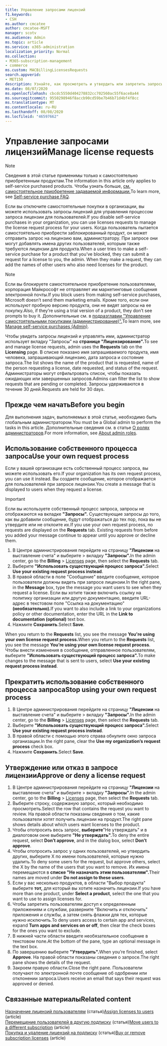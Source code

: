 ```yaml
---
title: Управление запросами лицензий
f1.keywords:
- CSH
ms.author: cmcatee
author: cmcatee-MSFT
manager: scotv
ms.audience: Admin
ms.topic: article
ms.service: o365-administration
localization_priority: Normal
ms.collection:
- M365-subscription-management
- commerce
ms.custom: MACBillingLicensesRequests
search.appverid:
- MET150
description: Узнайте, как просмотреть и утвердить или запретить запросы лицензий от пользователей для подписки на Microsoft 365 для бизнеса.
ms.date: 08/07/2020
ms.openlocfilehash: cbcdc5550d404278832cc702560ac55f6ace8a44
ms.sourcegitcommit: 9550298946f8accb90cd59be7b46b71d4bf4f8cc
ms.translationtype: MT
ms.contentlocale: ru-RU
ms.lasthandoff: 08/08/2020
ms.locfileid: "46597662"
---
```

# <a name="manage-license-requests"></a><span data-ttu-id="9d5cf-103">Управление запросами лицензий</span><span class="sxs-lookup"><span data-stu-id="9d5cf-103">Manage license requests</span></span>

> [!NOTE]
> <span data-ttu-id="9d5cf-104">Сведения в этой статье применимы только к самостоятельно приобретенным продуктам.</span><span class="sxs-lookup"><span data-stu-id="9d5cf-104">The information in this article only applies to self-service purchased products.</span></span> <span data-ttu-id="9d5cf-105">Чтобы узнать больше, [см. самостоятельное приобретение задаваемой информации.](../subscriptions/self-service-purchase-faq.md)</span><span class="sxs-lookup"><span data-stu-id="9d5cf-105">To learn more, see [Self-service purchase FAQ](../subscriptions/self-service-purchase-faq.md).</span></span>

<span data-ttu-id="9d5cf-106">Если вы отключите самостоятельные покупки в организации, вы можете использовать запросы лицензий для управления процессом запроса лицензии для пользователей.</span><span class="sxs-lookup"><span data-stu-id="9d5cf-106">If you disable self-service purchases in your organization, you can use licenses requests to manage the license request process for your users.</span></span> <span data-ttu-id="9d5cf-107">Когда пользователь пытается самостоятельно приобрести заблокированный продукт, он может отправить запрос на лицензию вам, администратору. При запросе они могут добавлять имена других пользователей, которым также требуются лицензии для продукта.</span><span class="sxs-lookup"><span data-stu-id="9d5cf-107">When a user tries to make a self-service purchase for a product that you’ve blocked, they can submit a request for a license to you, the admin. When they make a request, they can add the names of other users who also need licenses for the product.</span></span>

> [!NOTE]
> <span data-ttu-id="9d5cf-108">Если вы блокируете самостоятельное приобретение пользователями, корпорация Майкрософт не отправляет им маркетинговые сообщения электронной почты.</span><span class="sxs-lookup"><span data-stu-id="9d5cf-108">If you block users from making self-service purchases, Microsoft doesn’t send them marketing emails.</span></span> <span data-ttu-id="9d5cf-109">Кроме того, если они используют пробную версию продукта, они не видят запросы на ее покупку.</span><span class="sxs-lookup"><span data-stu-id="9d5cf-109">Also, if they’re using a trial version of a product, they don’t see prompts to buy it.</span></span> <span data-ttu-id="9d5cf-110">Дополнительные см. в [подразглавии "Управление самостоятельными покупками (администрирование)".](../subscriptions/manage-self-service-purchases-admins.md)</span><span class="sxs-lookup"><span data-stu-id="9d5cf-110">To learn more, see [Manage self-service purchases (Admin)](../subscriptions/manage-self-service-purchases-admins.md).</span></span>

<span data-ttu-id="9d5cf-111">Чтобы увидеть запросы лицензий и  управлять ими, администратор использует вкладку "Запросы" на **странице "Лицензирование".**</span><span class="sxs-lookup"><span data-stu-id="9d5cf-111">To see and manage license requests, admin uses the **Requests** tab on the **Licensing** page.</span></span> <span data-ttu-id="9d5cf-112">В списке показано имя запрашиваемого продукта, имя человека, запрашивающий лицензию, дата запроса и состояние запроса.</span><span class="sxs-lookup"><span data-stu-id="9d5cf-112">The list shows the name of the product that is requested, name of the person requesting a license, date requested, and status of the request.</span></span> <span data-ttu-id="9d5cf-113">Администраторы могут отфильтровать список, чтобы показать ожидающих или завершенных запросов.</span><span class="sxs-lookup"><span data-stu-id="9d5cf-113">Admins can filter the list to show requests that are pending or completed.</span></span> <span data-ttu-id="9d5cf-114">Запросы удерживаются в течение 30 дней.</span><span class="sxs-lookup"><span data-stu-id="9d5cf-114">Requests are held for 30 days.</span></span>

## <a name="before-you-begin"></a><span data-ttu-id="9d5cf-115">Прежде чем начать</span><span class="sxs-lookup"><span data-stu-id="9d5cf-115">Before you begin</span></span>

<span data-ttu-id="9d5cf-116">Для выполнения задач, выполняемых в этой статье, необходимо быть глобальным администратором.</span><span class="sxs-lookup"><span data-stu-id="9d5cf-116">You must be a Global admin to perform the tasks in this article.</span></span> <span data-ttu-id="9d5cf-117">Дополнительные сведения см. в статье [О ролях администраторов](../../admin/add-users/about-admin-roles.md).</span><span class="sxs-lookup"><span data-stu-id="9d5cf-117">For more information, see [About admin roles](../../admin/add-users/about-admin-roles.md).</span></span>

## <a name="use-your-own-request-process"></a><span data-ttu-id="9d5cf-118">Использование собственного процесса запроса</span><span class="sxs-lookup"><span data-stu-id="9d5cf-118">Use your own request process</span></span>

<span data-ttu-id="9d5cf-119">Если у вашей организации есть собственный процесс запроса, вы можете использовать его.</span><span class="sxs-lookup"><span data-stu-id="9d5cf-119">If your organization has its own request process, you can use it instead.</span></span> <span data-ttu-id="9d5cf-120">Вы создаете сообщение, которое отображается для пользователей при запросе лицензии.</span><span class="sxs-lookup"><span data-stu-id="9d5cf-120">You create a message that is displayed to users when they request a license.</span></span>

> [!IMPORTANT]
> <span data-ttu-id="9d5cf-121">Если вы используете собственный процесс запроса, запросы не отображаются на вкладке **"Запросы".** Существующие запросы до того, как вы добавили сообщение, будут отображаться до тех пор, пока вы не утвердите или не отклоите их.</span><span class="sxs-lookup"><span data-stu-id="9d5cf-121">If you use your own request process, no requests are displayed on the **Requests** tab. Existing requests from before you added your message continue to appear until you approve or decline them.</span></span>

1. <span data-ttu-id="9d5cf-122">В Центре администрирования перейдите на страницу **"Лицензии** на выставление счета" и выберите  >  <a href="https://go.microsoft.com/fwlink/p/?linkid=842264" target="_blank"></a> вкладку **"Запросы".**</span><span class="sxs-lookup"><span data-stu-id="9d5cf-122">In the admin center, go to the **Billing** > <a href="https://go.microsoft.com/fwlink/p/?linkid=842264" target="_blank">Licenses</a> page, then select the **Requests** tab.</span></span>
2. <span data-ttu-id="9d5cf-123">Выберите **"Использовать существующий процесс запроса".**</span><span class="sxs-lookup"><span data-stu-id="9d5cf-123">Select **Use your existing request process instead**.</span></span>
3. <span data-ttu-id="9d5cf-124">В правой области в  поле "Сообщение" введите сообщение, которое пользователи должны видеть при запросе лицензии.</span><span class="sxs-lookup"><span data-stu-id="9d5cf-124">In the right pane, in the **Message** box, type the message you want users to see when they request a license.</span></span> <span data-ttu-id="9d5cf-125">Если вы хотите также включить ссылку на политику организации или другую документацию, введите URL-адрес в текстовом поле "Ссылка на документацию" **(необязательно).**</span><span class="sxs-lookup"><span data-stu-id="9d5cf-125">If you want to also include a link to your organizations policy or other documentation, enter the URL in the **Link to documentation (optional)** text box.</span></span>
4. <span data-ttu-id="9d5cf-126">Нажмите **Сохранить**.</span><span class="sxs-lookup"><span data-stu-id="9d5cf-126">Select **Save**.</span></span>

<span data-ttu-id="9d5cf-127">When you return to the **Requests** list, you see the message **You're using your own license request process.**</span><span class="sxs-lookup"><span data-stu-id="9d5cf-127">When you return to the **Requests** list, you see the message **You’re using your own license request process**.</span></span> <span data-ttu-id="9d5cf-128">Чтобы внести изменения в сообщение, отправленное пользователям, выберите **"Использовать существующий процесс запроса".**</span><span class="sxs-lookup"><span data-stu-id="9d5cf-128">To make changes to the message that is sent to users, select **Use your existing request process instead**.</span></span>

## <a name="stop-using-your-own-request-process"></a><span data-ttu-id="9d5cf-129">Прекратить использование собственного процесса запроса</span><span class="sxs-lookup"><span data-stu-id="9d5cf-129">Stop using your own request process</span></span>

1. <span data-ttu-id="9d5cf-130">В Центре администрирования перейдите на страницу **"Лицензии** на выставление счета" и выберите  >  <a href="https://go.microsoft.com/fwlink/p/?linkid=842264" target="_blank"></a> вкладку **"Запросы".**</span><span class="sxs-lookup"><span data-stu-id="9d5cf-130">In the admin center, go to the **Billing** > <a href="https://go.microsoft.com/fwlink/p/?linkid=842264" target="_blank">Licenses</a> page, then select the **Requests** tab.</span></span>
2. <span data-ttu-id="9d5cf-131">Выберите **"Использовать существующий процесс запроса".**</span><span class="sxs-lookup"><span data-stu-id="9d5cf-131">Select **Use your existing request process instead**.</span></span>
3. <span data-ttu-id="9d5cf-132">В правой области с  помощью этого справа обнулите окно запроса организации.</span><span class="sxs-lookup"><span data-stu-id="9d5cf-132">In the right pane, clear the **Use my organization’s request process** check box.</span></span>
4. <span data-ttu-id="9d5cf-133">Нажмите **Сохранить**.</span><span class="sxs-lookup"><span data-stu-id="9d5cf-133">Select **Save**.</span></span>

## <a name="approve-or-deny-a-license-request"></a><span data-ttu-id="9d5cf-134">Утверждение или отказ в запросе лицензии</span><span class="sxs-lookup"><span data-stu-id="9d5cf-134">Approve or deny a license request</span></span>

1. <span data-ttu-id="9d5cf-135">В Центре администрирования перейдите на страницу **"Лицензии** на выставление счета" и выберите  >  <a href="https://go.microsoft.com/fwlink/p/?linkid=842264" target="_blank"></a> вкладку **"Запросы".**</span><span class="sxs-lookup"><span data-stu-id="9d5cf-135">In the admin center, go to the **Billing** > <a href="https://go.microsoft.com/fwlink/p/?linkid=842264" target="_blank">Licenses</a> page, then select the **Requests** tab.</span></span>
2. <span data-ttu-id="9d5cf-136">Выберите строку, содержаную запрос, который необходимо просмотреть.</span><span class="sxs-lookup"><span data-stu-id="9d5cf-136">Select the row that contains the request you want to review.</span></span> <span data-ttu-id="9d5cf-137">На правой области показаны сведения о том, какие пользователи хотят получить лицензии на продукт.</span><span class="sxs-lookup"><span data-stu-id="9d5cf-137">The right pane shows details about which users want licenses to the product.</span></span>
3. <span data-ttu-id="9d5cf-138">Чтобы отопросить весь запрос, **выберите**"Не утверждать" и в диалоговом окне выберите **"Не утверждать".**</span><span class="sxs-lookup"><span data-stu-id="9d5cf-138">To deny the entire request, select **Don’t approve**, and in the dialog box, select **Don’t approve**.</span></span>
4. <span data-ttu-id="9d5cf-139">Чтобы отопросить запрос у одних пользователей, но утвердить других, выберите X по имени пользователей, которые нужно удалить.</span><span class="sxs-lookup"><span data-stu-id="9d5cf-139">To deny some users for the request, but approve others, select the X by the name of the users that you want to remove.</span></span> <span data-ttu-id="9d5cf-140">Их имена перемещаются в **списке "Не назначать этим пользователям".**</span><span class="sxs-lookup"><span data-stu-id="9d5cf-140">Their names are moved under **Do not assign to these users**.</span></span>
5. <span data-ttu-id="9d5cf-141">Если у вас несколько продуктов, в области "Выбор продукта" выберите **тот,** для который вы хотите назначить лицензии.</span><span class="sxs-lookup"><span data-stu-id="9d5cf-141">If you have more than one product, under **Select a product**, select the one that you want to use to assign licenses for.</span></span>
6. <span data-ttu-id="9d5cf-142">Чтобы запретить пользователям доступ к определенным приложениям и службам, разверните "Включить и отключить" приложения и службы, а затем снять флажки для тех, которые нужно исключить.</span><span class="sxs-lookup"><span data-stu-id="9d5cf-142">To deny users access to certain app and services, expand **Turn apps and services on or off**, then clear the check boxes for the ones you want to exclude.</span></span>
7. <span data-ttu-id="9d5cf-143">В нижней части области введите необязательное сообщение в текстовом поле.</span><span class="sxs-lookup"><span data-stu-id="9d5cf-143">At the bottom of the pane, type an optional message in the text box.</span></span>
8. <span data-ttu-id="9d5cf-144">По завершению выберите **"Утвердить".**</span><span class="sxs-lookup"><span data-stu-id="9d5cf-144">When you’re finished, select **Approve**.</span></span> <span data-ttu-id="9d5cf-145">На правой области показаны сведения о запросе.</span><span class="sxs-lookup"><span data-stu-id="9d5cf-145">The right pane shows the details of the request.</span></span>
9. <span data-ttu-id="9d5cf-146">Закроем правую области.</span><span class="sxs-lookup"><span data-stu-id="9d5cf-146">Close the right pane.</span></span>
    <span data-ttu-id="9d5cf-147">Пользователи получают по электронной почте сообщение об одобрении или отклонении запроса.</span><span class="sxs-lookup"><span data-stu-id="9d5cf-147">Users receive an email that says their request was approved or denied.</span></span>

## <a name="related-content"></a><span data-ttu-id="9d5cf-148">Связанные материалы</span><span class="sxs-lookup"><span data-stu-id="9d5cf-148">Related content</span></span>

<span data-ttu-id="9d5cf-149">[Назначение лицензий пользователям](../../admin/manage/assign-licenses-to-users.md) (статья)</span><span class="sxs-lookup"><span data-stu-id="9d5cf-149">[Assign licenses to users](../../admin/manage/assign-licenses-to-users.md) (article)</span></span>\
<span data-ttu-id="9d5cf-150">[Перемещение пользователей в другую подписку](../subscriptions/move-users-different-subscription.md) (статья)</span><span class="sxs-lookup"><span data-stu-id="9d5cf-150">[Move users to a different subscription](../subscriptions/move-users-different-subscription.md) (article)</span></span>\
<span data-ttu-id="9d5cf-151">[Покупка и удаление лицензий на подписку](buy-licenses.md) (статья)</span><span class="sxs-lookup"><span data-stu-id="9d5cf-151">[Buy or remove subscription licenses](buy-licenses.md) (article)</span></span>